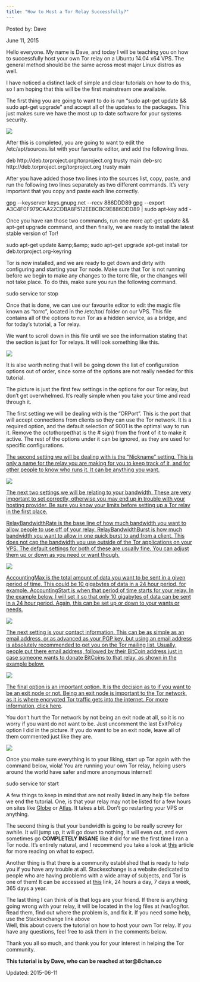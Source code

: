 ```yaml
---
title: "How to Host a Tor Relay Successfully?"
---
```



Posted by: Dave 

<span>June 11, 2015</span>
    

<p>Hello everyone. My name is Dave, and today I will be teaching you on how to successfully host your own Tor relay on a Ubuntu 14.04 x64 VPS. The general method should be the same across most major Linux distros as well.</p>
<p>I have noticed a distinct lack of simple and clear tutorials on how to do this, so I am hoping that this will be the first mainstream one available.</p>
<p>The first thing you are going to want to do is run &#8220;sudo apt-get update &amp;&amp; sudo apt-get upgrade&#8221; and accept all of the updates to the packages. This just makes sure we have the most up to date software for your systems security.</p>

<img src="/imgs/2015/02/2LWOauG1.png">

<p>After this is completed, you are going to want to edit the /etc/apt/sources.list with your favourite editor, and add the following lines.</p>
deb http://deb.torproject.org/torproject.org trusty main
    deb-src http://deb.torproject.org/torproject.org trusty main</textarea></div>

<p>
    After you have added those two lines into the sources list, copy, paste, and run the following two lines separately as two different commands. It&#8217;s very important that you copy and paste each line correctly.</p>
gpg --keyserver keys.gnupg.net --recv 886DDD89
    gpg --export A3C4F0F979CAA22CDBA8F512EE8CBC9E886DDD89 | sudo apt-key add -</textarea></div>

<p>
    Once you have ran those two commands, run one more apt-get update &amp;&amp; apt-get upgrade command, and then finally, we are ready to install the latest stable version of Tor!</p>
sudo apt-get update &amp;amp;&amp;amp; sudo apt-get upgrade
    apt-get install tor deb.torproject.org-keyring</textarea></div>

<p>
    Tor is now installed, and we are ready to get down and dirty with configuring and starting your Tor node. Make sure that Tor is not running before we begin to make any changes to the torrc file, or the changes will not take place. To do this, make sure you run the following command.</p>
sudo service tor stop</textarea></div>

<p>
    Once that is done, we can use our favourite editor to edit the magic file known as &#8220;torrc&#8221;, located in the /etc/tor/ folder on our VPS. This file contains all of the options to run Tor as a hidden service, as a bridge, and for today&#8217;s tutorial, a Tor relay.</p>
<p>We want to scroll down in this file until we see the information stating that the section is just for Tor relays. It will look something like this.</p>

<img src="/imgs/2015/02/4kdKUk11.png">

<p>It is also worth noting that I will be going down the list of configuration options out of order, since some of the options are not really needed for this tutorial.</p>
<p>The picture is just the first few settings in the options for our Tor relay, but don&#8217;t get overwhelmed. It&#8217;s really simple when you take your time and read through it.</p>
<p>The first setting we will be dealing with is the &#8220;ORPort&#8221;. This is the port that will accept connections from clients so they can use the Tor network. It is a required option, and the default selection of 9001 is the optimal way to run it. Remove the octothorpe(that is the # sign) from the front of it to make it active. The rest of the options under it can be ignored, as they are used for specific configurations.</p>
<p><a href="httpd://www.deepdotweb.com/wp-content/uploads/2015/02/tJGTxF61.png">

<p>The second setting we will be dealing with is the &#8220;Nickname&#8221; setting. This is only a name for the relay you are making for you to keep track of it, and for other people to know who runs it. It can be anything you want.</p>

<img src="/imgs/2015/02/4HMohZX1.png">

<p>The next two settings we will be relating to your bandwidth. These are very important to set correctly, otherwise you may end up in trouble with your hosting provider. Be sure you know your limits before setting up a Tor relay in the first place.</p>
<p>RelayBandwidthRate is the base line of how much bandwidth you want to allow people to use off of your relay. RelayBandwidthBurst is how much bandwidth you want to allow in one quick burst to and from a client. This does not cap the bandwidth you use outside of the Tor applications on your VPS. The default settings for both of these are usually fine. You can adjust them up or down as you need or want though.</p>

<img src="/imgs/2015/02/4fdUtWp1.png">

<p>AccountingMax is the total amount of data you want to be sent in a given period of time. This could be 10 gigabytes of data in a 24 hour period, for example. AccountingStart is when that period of time starts for your relay. In the example below, I will set it so that only 10 gigabytes of data can be sent in a 24 hour period. Again, this can be set up or down to your wants or needs.</p>

<img src="/imgs/2015/02/4CcGo5r1.png">

<p>The next setting is your contact information. This can be as simple as an email address, or as advanced as your PGP key, but using an email address is absolutely recommended to get you on the Tor mailing list. Usually, people put there email address, followed by their BitCoin address just in case someone wants to donate BitCoins to that relay, as shown in the example below.</p>

<img src="/imgs/2015/02/PWHBTf01.png">

<p>The final option is an important option. It is the decision as to if you want to be an exit node or not. Being an exit node is important to the Tor network, as it is where encrypted Tor traffic gets into the internet. For more information, click <a href="http://hackertarget.com/tor-exit-node-visualization/">here</a>.</p>
<p>You don&#8217;t hurt the Tor network by not being an exit node at all, so it is no worry if you want do not want to be. Just uncomment the last ExitPolicy option I did in the picture. If you do want to be an exit node, leave all of them commented just like they are.</p>

<img src="/imgs/2015/02/1unQhB51.png">

<p>Once you make sure everything is to your liking, start up Tor again with the command below, viola! You are running your own Tor relay, heloing users around the world have safer and more anonymous internet!</p>
sudo service tor start</textarea></div>

<p>
    A few things to keep in mind that are not really listed in any help file before we end the tutorial. One, is that your relay may not be listed for a few hours on sites like <a href="https://globe.torproject.org/">Globe</a> or <a href="https://atlas.torproject.org/">Atlas</a>. It takes a bit. Don&#8217;t go restarting your VPS or anything.</p>
<p>The second thing is that your bandwidth is going to be really screwy for awhile. It will jump up, it will go down to nothing, it will even out, and even sometimes go <b>COMPLETELY INSANE</b> like it did for me the first time I ran a Tor node. It&#8217;s entirely natural, and I recommend you take a look at <a href="https://blog.torproject.org/blog/lifecycle-of-a-new-relay">this</a> article for more reading on what to expect.</p>
<p>Another thing is that there is a community established that is ready to help you if you have any trouble at all. Stackexchange is a website dedicated to people who are having problems with a wide array of subjects, and Tor is one of them! It can be accessed at <a href="https://tor.stackexchange.com/">this</a> link, 24 hours a day, 7 days a week, 365 days a year.</p>
<p>The last thing I can think of is that logs are your friend. If there is anything going wrong with your relay, it will be located in the log files at /var/log/tor. Read them, find out where the problem is, and fix it. If you need some help, use the Stackexchange link above<br/>
    Well, this about covers the tutorial on how to host your own Tor relay. If you have any questions, feel free to ask them in the comments below.</p>
<p>Thank you all so much, and thank you for your interest in helping the Tor community.</p>
<p><strong>This tutorial is by Dave, who can be reached at tor@8chan.co</strong></p>

Updated: 2015-06-11

